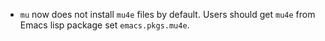 - `mu` now does not install `mu4e` files by default.  Users should get `mu4e` from Emacs lisp package set `emacs.pkgs.mu4e`.